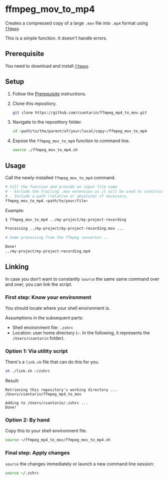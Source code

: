 # ffmpeg_mov_to_mp4

Creates a compressed copy of a large `.mov` file into `.mp4` format using [`ffmpeg`](https://ffmpeg.org).

This is a simple function. It doesn't handle errors.

## Prerequisite

You need to download and install [`ffmpeg`](https://ffmpeg.org).

## Setup

1. Follow the [Prerequisite](#prerequisite) instructions.

2. Clone this repository.
    ```sh
	git clone https://github.com/csantarin/ffmpeg_mp4_to_mov.git
    ```

3. Navigate to the repostitory folder.
	```sh
	cd <path/to/the/parent/of/your/local/copy>/ffmpeg_mov_to_mp4
	```

4. Expose the `ffmpeg_mov_to_mp4` function to command line.

	```sh
	source ./ffmpeg_mov_to_mp4.sh 
	```

## Usage

Call the newly-installed `ffmpeg_mov_to_mp4` command.

```sh
# Call the function and provide an input file name
# - Exclude the trailing .mov extension as it will be used to construct the .mp4 file.
# - Include a path (relative or absolute) if necessary.
ffmpeg_mov_to_mp4 <path/to/your/file> 
```

Example:

```sh
$ ffmpeg_mov_to_mp4 ../my-project/my-project-recording

Processing ../my-project/my-project-recording.mov ...

# Some processing from the ffmpeg converter...

Done!
../my-project/my-project-recording.mp4
```

## Linking

In case you don't want to constantly `source` the same same command over and over, you can link the script.

### First step: Know your environment

You should locate where your shell environment is.

Assumptions in the subsequent parts:
- Shell environment file: `.zshrc`
- Location: user home directory (`~`. In the following, it represents the `/Users/csantarin` folder).

### Option 1: Via utility script

There's a `link.sh` file that can do this for you.

```sh
sh ./link.sh ~/zshrc
```

Result:

```
Retrieving this repository's working directory ...
/Users/csantarin/ffmpeg_mp4_to_mov

Adding to /Users/csantarin/.zshrc ...
Done!
```

### Option 2: By hand

Copy this to your shell environment file.

```sh
source ~/ffmpeg_mp4_to_mov/ffmpeg_mov_to_mp4.sh
```

### Final step: Apply changes

`source` the changes immediately or launch a new command line session:

```sh
source ~/.zshrc
```
